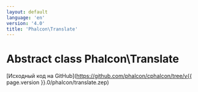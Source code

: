 ```yaml
---
layout: default
language: 'en'
version: '4.0'
title: 'Phalcon\Translate'
---
```


# Abstract class **Phalcon\Translate**

[Исходный код на GitHub](https://github.com/phalcon/cphalcon/tree/v{{ page.version }}.0/phalcon/translate.zep)